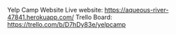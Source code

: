 Yelp Camp Website
Live website: https://aqueous-river-47841.herokuapp.com/
Trello Board: https://trello.com/b/D7hDy83e/yelpcamp
